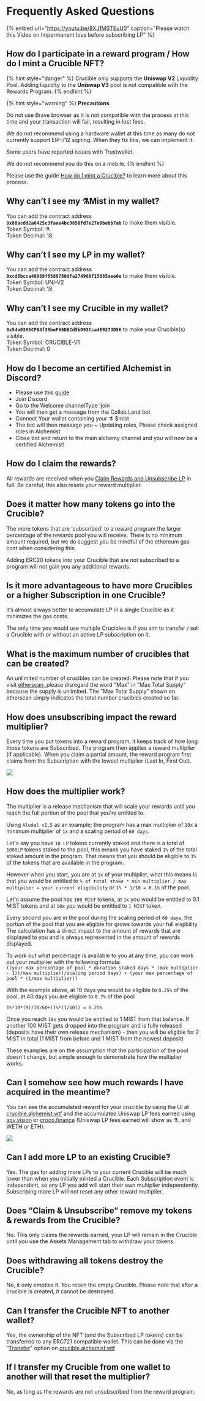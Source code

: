 # Frequently Asked Questions

{% embed url="https://youtu.be/8XJ1MSTEuU0" caption="Please watch this Video on Impermanent loss before subscribing LP" %}

## **How do I participate in a reward program / How do I mint a Crucible NFT?**

{% hint style="danger" %}
Crucible only supports the **Uniswap V2** Liquidity Pool. Adding liquidity to the **Uniswap V3** pool is not compatible with the Rewards Program.
{% endhint %}

{% hint style="warning" %}
**Precautions**

Do not use Brave browser as it is not compatible with the process at this time and your transaction will fail, resulting in lost fees.

We do not recommend using a hardware wallet at this time as many do not currently support EIP-712 signing. When they fix this, we can implement it.

Some users have reported issues with Trustwallet.

We do not recommend you do this on a mobile.
{% endhint %}

Please use the guide [How do I mint a Crucible?](guides-1/how-do-i-mint-a-crucible.md) to learn more about this process.

## **Why can’t I see my ⚗️Mist in my wallet?**

You can add the contract address **`0x88acdd2a6425c3faae4bc9650fd7e27e0bebb7ab`** to make them visible.  
Token Symbol: ⚗️  
Token Decimal: 18

## **Why can’t I see my LP in my wallet?**

You can add the contract address **`0xcd6bcca48069f8588780dfa274960f15685aee0e`** to make them visible.  
Token Symbol: UNI-V2  
Token Decimal: 18

## **Why can’t I see my Crucible in my wallet?**

You can add the contract address **`0x54e0395CFB4f39beF66DBCd5bD93Cca4E9273D56`** to make your Crucible\(s\) visible.  
Token Symbol: CRUCIBLE-V1  
Token Decimal: 0

## **How do I become an certified Alchemist in Discord?**

* Please use this [guide](how-to-become-a-certified-alchemist-on-discord.md)
* Join Discord
* Go to the Welcome channelType !join
* You will then get a message from the Collab.Land bot
* Connect Your wallet containing your ⚗️ $mist
* The bot will then message you  ~ Updating roles, Please check assigned roles in Alchemist
* Close bot and return to the main alchemy channel and you will now be a certified Alchemist!

## **How do I claim the rewards?**

All rewards are received when you [Claim Rewards and Unsubscribe LP](guides-1/claiming-rewards-and-unsubscribing-your-tokens.md) in full. Be careful, this also resets your reward multiplier.

## **Does it matter how many tokens go into the Crucible?**

The more tokens that are 'subscribed' to a reward program the larger percentage of the rewards pool you will receive. There is no minimum amount required, but we do suggest you be mindful of the ethereum gas cost when considering this.

Adding ERC20 tokens into your Crucible that are not subscribed to a program will not gain you any additional rewards.

## **Is it more advantageous to have more Crucibles or a higher Subscription in one Crucible?**

It’s almost always better to accumulate LP in a single Crucible as it minimizes the gas costs.

The only time you would use multiple Crucibles is if you aim to transfer / sell a Crucible with or without an active LP subscription on it.

## What is the maximum number of crucibles that can be created? 

An unlimited number of crucibles can be created. Please note that if you visit [etherscan, ](https://etherscan.io/token/0x54e0395cfb4f39bef66dbcd5bd93cca4e9273d56)please disregard the word "Max" in "Max Total Supply" because the supply is unlimited. The "Max Total Supply" shown on etherscan simply indicates the total number crucibles created so far.

## **How does unsubscribing impact the reward multiplier?**

Every time you put tokens into a reward program, it keeps track of how long those tokens are Subscribed. The program then applies a reward multiplier \(if applicable\). When you claim a partial amount, the reward program first claims from the Subscription with the lowest multiplier \(Last In, First Out\).

![](.gitbook/assets/untitled.png)

## **How does the multiplier work?**

The multiplier is a release mechanism that will scale your rewards until you reach the full portion of the pool that you're entitled to.

Using `Aludel v1.5` as an example; the program has a max multiplier of `10x` a minimum multiplier of `1x` and a scaling period of `60 days`.

Let's say you have `10 LP` tokens currently staked and there is a total of `1000LP` tokens staked to the pool, this means you have staked `1%`  of the total staked amount in the program. That means that you should be eligible to `1%` of the tokens that are available in the program.

However when you start, you are at `1x` of your multiplier, what this means is that you would be entitled to `% of total stake * min multiplier / max multiplier = your current eligibility` or `1% * 1/10 = 0.1%` of the pool.

Let's assume the pool has `100 MIST` tokens, at `1x`  you would be entitled to 0.1 MIST tokens and at `10x` you would be entitled to `1 MIST` token.

Every second you are in the pool during the scaling period of `60 days`, the portion of the pool that you are eligible for grows towards your full eligibility. The calculation has a direct impact to the amount of rewards that are displayed to you and is always represented in the amount of rewards displayed.

To work out what percentage is available to you at any time, you can work out your multiplier with the following formula:  
`((your max percentage of pool * duration staked days * (max multiplier - 1))/max multiplier)/scaling period days) + (your max percentage of pool * (1/max multiplier))` 

With the example above, at 10 days you would be eligible to `0.25%` of the pool, at 40 days you are eligible to `0.7%` of the pool 

`1%*10*(9)/10/60+(1%*(1/10)) = 0.25%`

Once you reach `10x` you would be entitled to 1 MIST from that balance. If another 100 MIST gets dropped into the program and is fully released \(deposits have their own release mechanism\) - then you will be eligible for 2 MIST in total \(1 MIST from before and 1 MIST from the newest deposit\)

These examples are on the assumption that the participation of the pool doesn't change, but simple enough to demonstrate how the multiplier works.

## **Can I somehow see how much rewards I have acquired in the meantime?**

You can see the accumulated reward for your crucible by using the UI at [crucible.alchemist.wtf](https://crucible.alchemist.wtf/) and the accumulated Uniswap LP fees earned using [apy.vision](https://apy.vision/) or [croco.finance](https://croco.finance/) \(Uniswap LP fees earned will show as ⚗️, and WETH or ETH\).

![](.gitbook/assets/untitled-1-.png)

## **Can I add more LP to an existing Crucible?**

Yes. The gas for adding more LPs to your current Crucible will be much lower than when you initially minted a Crucible. Each Subscription event is independent, so any LP you add will start their own multiplier independently.  Subscribing more LP will not reset any other reward multiplier.

## **Does “Claim & Unsubscribe” remove my tokens & rewards from the Crucible?**

No. This only claims the rewards earned, your LP will remain in the Crucible until you use the Assets Management tab to withdraw your tokens.

## **Does withdrawing all tokens destroy the Crucible?**

No, it only empties it. You retain the empty Crucible. Please note that after a crucible is created, it cannot be destroyed.

## **Can I transfer the Crucible NFT to another wallet?**

Yes, the ownership of the NFT \(and the Subscribed LP tokens\) can be transferred to any ERC721 compatible wallet. This can be done via the "[Transfer](guides-1/what-can-i-do-with-my-new-crucible.md#transferring-your-crucible-to-another-wallet)" option on [crucible.alchemist.wtf](https://crucible.alchemist.wtf/)

## **If I transfer my Crucible from one wallet to another will that reset the multiplier?**

No, as long as the rewards are not unsubscribed from the reward program.

